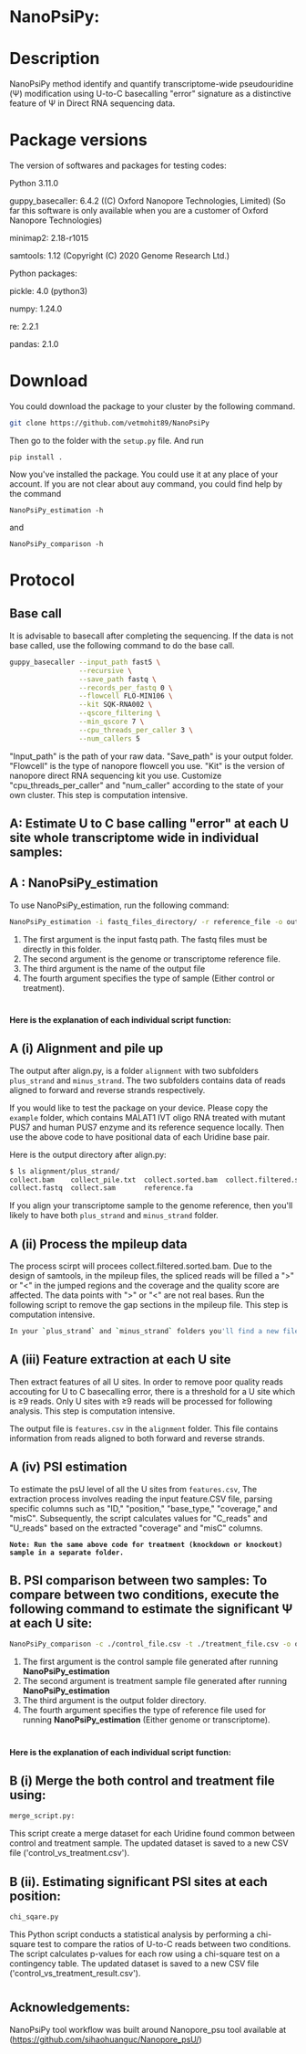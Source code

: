 
# NanoPsiPy:

# Description
NanoPsiPy method identify and quantify transcriptome-wide pseudouridine (Ψ) modification using U-to-C basecalling "error" signature as a distinctive feature of Ψ in Direct RNA sequencing data.

# Package versions
The version of softwares and packages for testing codes:

Python 3.11.0

guppy_basecaller: 6.4.2 ((C) Oxford Nanopore Technologies, Limited) (So far this software is only available when you are a customer of Oxford Nanopore Technologies)

minimap2: 2.18-r1015

samtools: 1.12 (Copyright (C) 2020 Genome Research Ltd.)

Python packages:

pickle: 4.0 (python3)

numpy: 1.24.0

re: 2.2.1

pandas: 2.1.0

# Download
You could download the package to your cluster by the following command.
```bash
git clone https://github.com/vetmohit89/NanoPsiPy
```
Then go to the folder with the ``setup.py`` file. And run

````pip install .````

Now you've installed the package. You could use it at any place of your account. If you are not clear about auy command, you could find help by the command

````NanoPsiPy_estimation -h````

and

````NanoPsiPy_comparison -h````


# Protocol
## Base call
It is advisable to basecall after completing the sequencing. If the data is not base called, use the following command to do the base call.
```bash
guppy_basecaller --input_path fast5 \
                 --recursive \
                 --save_path fastq \
                 --records_per_fastq 0 \
                 --flowcell FLO-MIN106 \
                 --kit SQK-RNA002 \
                 --qscore_filtering \
                 --min_qscore 7 \
                 --cpu_threads_per_caller 3 \
                 --num_callers 5
```
"Input_path" is the path of your raw data. "Save_path" is your output folder. "Flowcell" is the type of nanopore flowcell you use. "Kit" is the version of nanopore direct RNA sequencing kit you use. Customize "cpu_threads_per_caller" and "num_caller" according to the state of your own cluster. This step is computation intensive.


## A: Estimate U to C base calling "error" at each U site whole transcriptome wide in individual samples:

## A : NanoPsiPy_estimation

To use NanoPsiPy_estimation, run the following command: 

```bash
NanoPsiPy_estimation -i fastq_files_directory/ -r reference_file -o output_file_name.csv -s Specify the sample type (control or treatment)
```

1. The first argument is the input fastq path. The fastq files must be directly in this folder. 
2. The second argument is the genome or transcriptome reference file.
3. The third argument is the name of the output file
4. The fourth argument specifies the type of sample (Either control or treatment).

#

**Here is the explanation of each individual script function:**

## A (i) Alignment and pile up

The output after align.py, is a folder `alignment` with two subfolders `plus_strand` and `minus_strand`. The two subfolders contains data of reads aligned to forward and reverse strands respectively. 

If you would like to test the package on your device. Please copy the `example` folder, which contains MALAT1 IVT oligo RNA treated with mutant PUS7 and human PUS7 enzyme and its reference sequence locally. Then use the above code to have positional data of each Uridine base pair. 

Here is the output directory after align.py:

```bash
$ ls alignment/plus_strand/
collect.bam    collect_pile.txt  collect.sorted.bam  collect.filtered.sorted.bam reference.fa.fai
collect.fastq  collect.sam       reference.fa
```
If you align your transcriptome sample to the genome reference, then you'll likely to have both `plus_strand` and `minus_strand` folder.

## A (ii) Process the mpileup data

The process scirpt will procees collect.filtered.sorted.bam. Due to the design of samtools, in the mpileup files, the spliced reads will be filled a ">" or "<" in the jumped regions and the coverage and the quality score are affected. The data points with ">" or "<" are not real bases. Run the following script to remove the gap sections in the mpileup file. This step is computation intensive.

```bash
In your `plus_strand` and `minus_strand` folders you'll find a new file named `collect_pile_no_intron.txt`.
```

## A (iii) Feature extraction at each U site
Then extract features of all U sites. In order to remove poor quality reads accouting for U to C basecalling error, there is a threshold for a U site which is ≥9 reads. Only U sites with ≥9 reads will be processed for following analysis. This step is computation intensive.

The output file is `features.csv` in the `alignment` folder. This file contains information from reads aligned to both forward and reverse strands.


## A (iv) PSI estimation
To estimate the psU level of all the U sites from `features.csv`, The extraction process involves reading the input feature.CSV file, parsing specific columns such as "ID," "position," "base_type," "coverage," and "misC". Subsequently, the script calculates values for "C_reads" and "U_reads" based on the extracted "coverage" and "misC" columns.

**```Note: Run the same above code for treatment (knockdown or knockout) sample in a separate folder.```**
 
## B. PSI comparison between two samples: To compare between two conditions, execute the following command to estimate the significant Ψ at each U site:
```bash
NanoPsiPy_comparison -c ./control_file.csv -t ./treatment_file.csv -o output_folder -d reference_data_type (genome or transcriptome)
```
1. The first argument is the control sample file generated after running **NanoPsiPy_estimation**
2. The second argument is treatment sample file generated after running **NanoPsiPy_estimation**
3. The third argument is the output folder directory.
4. The fourth argument specifies the type of reference file used for running **NanoPsiPy_estimation** (Either genome or transcriptome).

#

**Here is the explanation of each individual script function:**

## B (i) Merge the both control and treatment file using:

```bash
merge_script.py: 
```
This script create a merge dataset for each Uridine found common between control and treatment sample. The updated dataset is saved to a new CSV file ('control_vs_treatment.csv').

## B (ii). Estimating significant PSI sites at each position:

```bash
chi_sqare.py
```
This Python script conducts a statistical analysis by performing a chi-square test to compare the ratios of U-to-C reads between two conditions. The script calculates p-values for each row using a chi-square test on a contingency table. The updated dataset is saved to a new CSV file ('control_vs_treatment_result.csv').

#

## Acknowledgements:
NanoPsiPy tool workflow was built around Nanopore_psu tool available at (https://github.com/sihaohuanguc/Nanopore_psU/)
